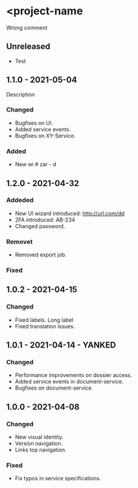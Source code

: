 # <project-name

Wrong comment

## Unreleased
- Test

## 1.1.0 - 2021-05-04
Description

### Changed
- Bugfixes on UI.
- Added service events.
- Bugfixes on XY-Service.

### Added
- New wi # zar - d

## 1.2.0 - 2021-04-32
### Addeded
- New UI wizard introduced: http://url.com/dd
- 2FA introduced: AB-234
- Changed password.

### Removet
- Removed export job.

### Fixed

## 1.0.2 - 2021-04-15
### Changed
- Fixed labels.
  Long label
- Fixed translation issues.

## 1.0.1 - 2021-04-14 - YANKED
### Changed
- Performance improvements on dossier access.
- Added service events in document-service.
- Bugfixes on document-service.

## 1.0.0 - 2021-04-08
### Changed
- New visual identity.
- Version navigation.
- Links top navigation.

### Fixed
- Fix typos in service specifications.